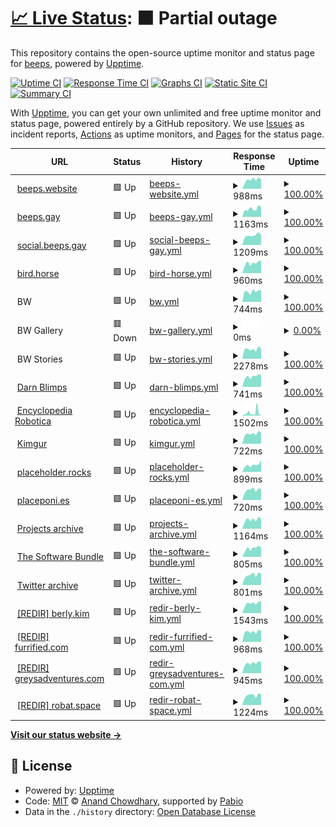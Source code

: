 # [📈 Live Status](https://querkmachine.github.io/status): <!--live status--> **🟧 Partial outage**

This repository contains the open-source uptime monitor and status page for [beeps](https://beeps.website/), powered by [Upptime](https://github.com/upptime/upptime).

[![Uptime CI](https://github.com/querkmachine/status/workflows/Uptime%20CI/badge.svg)](https://github.com/querkmachine/status/actions?query=workflow%3A%22Uptime+CI%22)
[![Response Time CI](https://github.com/querkmachine/status/workflows/Response%20Time%20CI/badge.svg)](https://github.com/querkmachine/status/actions?query=workflow%3A%22Response+Time+CI%22)
[![Graphs CI](https://github.com/querkmachine/status/workflows/Graphs%20CI/badge.svg)](https://github.com/querkmachine/status/actions?query=workflow%3A%22Graphs+CI%22)
[![Static Site CI](https://github.com/querkmachine/status/workflows/Static%20Site%20CI/badge.svg)](https://github.com/querkmachine/status/actions?query=workflow%3A%22Static+Site+CI%22)
[![Summary CI](https://github.com/querkmachine/status/workflows/Summary%20CI/badge.svg)](https://github.com/querkmachine/status/actions?query=workflow%3A%22Summary+CI%22)

With [Upptime](https://upptime.js.org), you can get your own unlimited and free uptime monitor and status page, powered entirely by a GitHub repository. We use [Issues](https://github.com/querkmachine/status/issues) as incident reports, [Actions](https://github.com/querkmachine/status/actions) as uptime monitors, and [Pages](https://querkmachine.github.io/status) for the status page.

<!--start: status pages-->
<!-- This summary is generated by Upptime (https://github.com/upptime/upptime) -->
<!-- Do not edit this manually, your changes will be overwritten -->
<!-- prettier-ignore -->
| URL | Status | History | Response Time | Uptime |
| --- | ------ | ------- | ------------- | ------ |
| <img alt="" src="https://icons.duckduckgo.com/ip3/beeps.website.ico" height="13"> [beeps.website](https://beeps.website) | 🟩 Up | [beeps-website.yml](https://github.com/querkmachine/status/commits/HEAD/history/beeps-website.yml) | <details><summary><img alt="Response time graph" src="./graphs/beeps-website/response-time-week.png" height="20"> 988ms</summary><br><a href="https://querkmachine.github.io/status/history/beeps-website"><img alt="Response time 1008" src="https://img.shields.io/endpoint?url=https%3A%2F%2Fraw.githubusercontent.com%2Fquerkmachine%2Fstatus%2FHEAD%2Fapi%2Fbeeps-website%2Fresponse-time.json"></a><br><a href="https://querkmachine.github.io/status/history/beeps-website"><img alt="24-hour response time 1056" src="https://img.shields.io/endpoint?url=https%3A%2F%2Fraw.githubusercontent.com%2Fquerkmachine%2Fstatus%2FHEAD%2Fapi%2Fbeeps-website%2Fresponse-time-day.json"></a><br><a href="https://querkmachine.github.io/status/history/beeps-website"><img alt="7-day response time 988" src="https://img.shields.io/endpoint?url=https%3A%2F%2Fraw.githubusercontent.com%2Fquerkmachine%2Fstatus%2FHEAD%2Fapi%2Fbeeps-website%2Fresponse-time-week.json"></a><br><a href="https://querkmachine.github.io/status/history/beeps-website"><img alt="30-day response time 1008" src="https://img.shields.io/endpoint?url=https%3A%2F%2Fraw.githubusercontent.com%2Fquerkmachine%2Fstatus%2FHEAD%2Fapi%2Fbeeps-website%2Fresponse-time-month.json"></a><br><a href="https://querkmachine.github.io/status/history/beeps-website"><img alt="1-year response time 1008" src="https://img.shields.io/endpoint?url=https%3A%2F%2Fraw.githubusercontent.com%2Fquerkmachine%2Fstatus%2FHEAD%2Fapi%2Fbeeps-website%2Fresponse-time-year.json"></a></details> | <details><summary><a href="https://querkmachine.github.io/status/history/beeps-website">100.00%</a></summary><a href="https://querkmachine.github.io/status/history/beeps-website"><img alt="All-time uptime 100.00%" src="https://img.shields.io/endpoint?url=https%3A%2F%2Fraw.githubusercontent.com%2Fquerkmachine%2Fstatus%2FHEAD%2Fapi%2Fbeeps-website%2Fuptime.json"></a><br><a href="https://querkmachine.github.io/status/history/beeps-website"><img alt="24-hour uptime 100.00%" src="https://img.shields.io/endpoint?url=https%3A%2F%2Fraw.githubusercontent.com%2Fquerkmachine%2Fstatus%2FHEAD%2Fapi%2Fbeeps-website%2Fuptime-day.json"></a><br><a href="https://querkmachine.github.io/status/history/beeps-website"><img alt="7-day uptime 100.00%" src="https://img.shields.io/endpoint?url=https%3A%2F%2Fraw.githubusercontent.com%2Fquerkmachine%2Fstatus%2FHEAD%2Fapi%2Fbeeps-website%2Fuptime-week.json"></a><br><a href="https://querkmachine.github.io/status/history/beeps-website"><img alt="30-day uptime 100.00%" src="https://img.shields.io/endpoint?url=https%3A%2F%2Fraw.githubusercontent.com%2Fquerkmachine%2Fstatus%2FHEAD%2Fapi%2Fbeeps-website%2Fuptime-month.json"></a><br><a href="https://querkmachine.github.io/status/history/beeps-website"><img alt="1-year uptime 100.00%" src="https://img.shields.io/endpoint?url=https%3A%2F%2Fraw.githubusercontent.com%2Fquerkmachine%2Fstatus%2FHEAD%2Fapi%2Fbeeps-website%2Fuptime-year.json"></a></details>
| <img alt="" src="https://icons.duckduckgo.com/ip3/beeps.gay.ico" height="13"> [beeps.gay](https://beeps.gay) | 🟩 Up | [beeps-gay.yml](https://github.com/querkmachine/status/commits/HEAD/history/beeps-gay.yml) | <details><summary><img alt="Response time graph" src="./graphs/beeps-gay/response-time-week.png" height="20"> 1163ms</summary><br><a href="https://querkmachine.github.io/status/history/beeps-gay"><img alt="Response time 1148" src="https://img.shields.io/endpoint?url=https%3A%2F%2Fraw.githubusercontent.com%2Fquerkmachine%2Fstatus%2FHEAD%2Fapi%2Fbeeps-gay%2Fresponse-time.json"></a><br><a href="https://querkmachine.github.io/status/history/beeps-gay"><img alt="24-hour response time 1373" src="https://img.shields.io/endpoint?url=https%3A%2F%2Fraw.githubusercontent.com%2Fquerkmachine%2Fstatus%2FHEAD%2Fapi%2Fbeeps-gay%2Fresponse-time-day.json"></a><br><a href="https://querkmachine.github.io/status/history/beeps-gay"><img alt="7-day response time 1163" src="https://img.shields.io/endpoint?url=https%3A%2F%2Fraw.githubusercontent.com%2Fquerkmachine%2Fstatus%2FHEAD%2Fapi%2Fbeeps-gay%2Fresponse-time-week.json"></a><br><a href="https://querkmachine.github.io/status/history/beeps-gay"><img alt="30-day response time 1148" src="https://img.shields.io/endpoint?url=https%3A%2F%2Fraw.githubusercontent.com%2Fquerkmachine%2Fstatus%2FHEAD%2Fapi%2Fbeeps-gay%2Fresponse-time-month.json"></a><br><a href="https://querkmachine.github.io/status/history/beeps-gay"><img alt="1-year response time 1148" src="https://img.shields.io/endpoint?url=https%3A%2F%2Fraw.githubusercontent.com%2Fquerkmachine%2Fstatus%2FHEAD%2Fapi%2Fbeeps-gay%2Fresponse-time-year.json"></a></details> | <details><summary><a href="https://querkmachine.github.io/status/history/beeps-gay">100.00%</a></summary><a href="https://querkmachine.github.io/status/history/beeps-gay"><img alt="All-time uptime 100.00%" src="https://img.shields.io/endpoint?url=https%3A%2F%2Fraw.githubusercontent.com%2Fquerkmachine%2Fstatus%2FHEAD%2Fapi%2Fbeeps-gay%2Fuptime.json"></a><br><a href="https://querkmachine.github.io/status/history/beeps-gay"><img alt="24-hour uptime 100.00%" src="https://img.shields.io/endpoint?url=https%3A%2F%2Fraw.githubusercontent.com%2Fquerkmachine%2Fstatus%2FHEAD%2Fapi%2Fbeeps-gay%2Fuptime-day.json"></a><br><a href="https://querkmachine.github.io/status/history/beeps-gay"><img alt="7-day uptime 100.00%" src="https://img.shields.io/endpoint?url=https%3A%2F%2Fraw.githubusercontent.com%2Fquerkmachine%2Fstatus%2FHEAD%2Fapi%2Fbeeps-gay%2Fuptime-week.json"></a><br><a href="https://querkmachine.github.io/status/history/beeps-gay"><img alt="30-day uptime 100.00%" src="https://img.shields.io/endpoint?url=https%3A%2F%2Fraw.githubusercontent.com%2Fquerkmachine%2Fstatus%2FHEAD%2Fapi%2Fbeeps-gay%2Fuptime-month.json"></a><br><a href="https://querkmachine.github.io/status/history/beeps-gay"><img alt="1-year uptime 100.00%" src="https://img.shields.io/endpoint?url=https%3A%2F%2Fraw.githubusercontent.com%2Fquerkmachine%2Fstatus%2FHEAD%2Fapi%2Fbeeps-gay%2Fuptime-year.json"></a></details>
| <img alt="" src="https://icons.duckduckgo.com/ip3/social.beeps.gay.ico" height="13"> [social.beeps.gay](https://social.beeps.gay) | 🟩 Up | [social-beeps-gay.yml](https://github.com/querkmachine/status/commits/HEAD/history/social-beeps-gay.yml) | <details><summary><img alt="Response time graph" src="./graphs/social-beeps-gay/response-time-week.png" height="20"> 1209ms</summary><br><a href="https://querkmachine.github.io/status/history/social-beeps-gay"><img alt="Response time 1225" src="https://img.shields.io/endpoint?url=https%3A%2F%2Fraw.githubusercontent.com%2Fquerkmachine%2Fstatus%2FHEAD%2Fapi%2Fsocial-beeps-gay%2Fresponse-time.json"></a><br><a href="https://querkmachine.github.io/status/history/social-beeps-gay"><img alt="24-hour response time 1217" src="https://img.shields.io/endpoint?url=https%3A%2F%2Fraw.githubusercontent.com%2Fquerkmachine%2Fstatus%2FHEAD%2Fapi%2Fsocial-beeps-gay%2Fresponse-time-day.json"></a><br><a href="https://querkmachine.github.io/status/history/social-beeps-gay"><img alt="7-day response time 1209" src="https://img.shields.io/endpoint?url=https%3A%2F%2Fraw.githubusercontent.com%2Fquerkmachine%2Fstatus%2FHEAD%2Fapi%2Fsocial-beeps-gay%2Fresponse-time-week.json"></a><br><a href="https://querkmachine.github.io/status/history/social-beeps-gay"><img alt="30-day response time 1225" src="https://img.shields.io/endpoint?url=https%3A%2F%2Fraw.githubusercontent.com%2Fquerkmachine%2Fstatus%2FHEAD%2Fapi%2Fsocial-beeps-gay%2Fresponse-time-month.json"></a><br><a href="https://querkmachine.github.io/status/history/social-beeps-gay"><img alt="1-year response time 1225" src="https://img.shields.io/endpoint?url=https%3A%2F%2Fraw.githubusercontent.com%2Fquerkmachine%2Fstatus%2FHEAD%2Fapi%2Fsocial-beeps-gay%2Fresponse-time-year.json"></a></details> | <details><summary><a href="https://querkmachine.github.io/status/history/social-beeps-gay">100.00%</a></summary><a href="https://querkmachine.github.io/status/history/social-beeps-gay"><img alt="All-time uptime 100.00%" src="https://img.shields.io/endpoint?url=https%3A%2F%2Fraw.githubusercontent.com%2Fquerkmachine%2Fstatus%2FHEAD%2Fapi%2Fsocial-beeps-gay%2Fuptime.json"></a><br><a href="https://querkmachine.github.io/status/history/social-beeps-gay"><img alt="24-hour uptime 100.00%" src="https://img.shields.io/endpoint?url=https%3A%2F%2Fraw.githubusercontent.com%2Fquerkmachine%2Fstatus%2FHEAD%2Fapi%2Fsocial-beeps-gay%2Fuptime-day.json"></a><br><a href="https://querkmachine.github.io/status/history/social-beeps-gay"><img alt="7-day uptime 100.00%" src="https://img.shields.io/endpoint?url=https%3A%2F%2Fraw.githubusercontent.com%2Fquerkmachine%2Fstatus%2FHEAD%2Fapi%2Fsocial-beeps-gay%2Fuptime-week.json"></a><br><a href="https://querkmachine.github.io/status/history/social-beeps-gay"><img alt="30-day uptime 100.00%" src="https://img.shields.io/endpoint?url=https%3A%2F%2Fraw.githubusercontent.com%2Fquerkmachine%2Fstatus%2FHEAD%2Fapi%2Fsocial-beeps-gay%2Fuptime-month.json"></a><br><a href="https://querkmachine.github.io/status/history/social-beeps-gay"><img alt="1-year uptime 100.00%" src="https://img.shields.io/endpoint?url=https%3A%2F%2Fraw.githubusercontent.com%2Fquerkmachine%2Fstatus%2FHEAD%2Fapi%2Fsocial-beeps-gay%2Fuptime-year.json"></a></details>
| <img alt="" src="https://icons.duckduckgo.com/ip3/bird.horse.ico" height="13"> [bird.horse](https://bird.horse) | 🟩 Up | [bird-horse.yml](https://github.com/querkmachine/status/commits/HEAD/history/bird-horse.yml) | <details><summary><img alt="Response time graph" src="./graphs/bird-horse/response-time-week.png" height="20"> 960ms</summary><br><a href="https://querkmachine.github.io/status/history/bird-horse"><img alt="Response time 949" src="https://img.shields.io/endpoint?url=https%3A%2F%2Fraw.githubusercontent.com%2Fquerkmachine%2Fstatus%2FHEAD%2Fapi%2Fbird-horse%2Fresponse-time.json"></a><br><a href="https://querkmachine.github.io/status/history/bird-horse"><img alt="24-hour response time 1183" src="https://img.shields.io/endpoint?url=https%3A%2F%2Fraw.githubusercontent.com%2Fquerkmachine%2Fstatus%2FHEAD%2Fapi%2Fbird-horse%2Fresponse-time-day.json"></a><br><a href="https://querkmachine.github.io/status/history/bird-horse"><img alt="7-day response time 960" src="https://img.shields.io/endpoint?url=https%3A%2F%2Fraw.githubusercontent.com%2Fquerkmachine%2Fstatus%2FHEAD%2Fapi%2Fbird-horse%2Fresponse-time-week.json"></a><br><a href="https://querkmachine.github.io/status/history/bird-horse"><img alt="30-day response time 949" src="https://img.shields.io/endpoint?url=https%3A%2F%2Fraw.githubusercontent.com%2Fquerkmachine%2Fstatus%2FHEAD%2Fapi%2Fbird-horse%2Fresponse-time-month.json"></a><br><a href="https://querkmachine.github.io/status/history/bird-horse"><img alt="1-year response time 949" src="https://img.shields.io/endpoint?url=https%3A%2F%2Fraw.githubusercontent.com%2Fquerkmachine%2Fstatus%2FHEAD%2Fapi%2Fbird-horse%2Fresponse-time-year.json"></a></details> | <details><summary><a href="https://querkmachine.github.io/status/history/bird-horse">100.00%</a></summary><a href="https://querkmachine.github.io/status/history/bird-horse"><img alt="All-time uptime 100.00%" src="https://img.shields.io/endpoint?url=https%3A%2F%2Fraw.githubusercontent.com%2Fquerkmachine%2Fstatus%2FHEAD%2Fapi%2Fbird-horse%2Fuptime.json"></a><br><a href="https://querkmachine.github.io/status/history/bird-horse"><img alt="24-hour uptime 100.00%" src="https://img.shields.io/endpoint?url=https%3A%2F%2Fraw.githubusercontent.com%2Fquerkmachine%2Fstatus%2FHEAD%2Fapi%2Fbird-horse%2Fuptime-day.json"></a><br><a href="https://querkmachine.github.io/status/history/bird-horse"><img alt="7-day uptime 100.00%" src="https://img.shields.io/endpoint?url=https%3A%2F%2Fraw.githubusercontent.com%2Fquerkmachine%2Fstatus%2FHEAD%2Fapi%2Fbird-horse%2Fuptime-week.json"></a><br><a href="https://querkmachine.github.io/status/history/bird-horse"><img alt="30-day uptime 100.00%" src="https://img.shields.io/endpoint?url=https%3A%2F%2Fraw.githubusercontent.com%2Fquerkmachine%2Fstatus%2FHEAD%2Fapi%2Fbird-horse%2Fuptime-month.json"></a><br><a href="https://querkmachine.github.io/status/history/bird-horse"><img alt="1-year uptime 100.00%" src="https://img.shields.io/endpoint?url=https%3A%2F%2Fraw.githubusercontent.com%2Fquerkmachine%2Fstatus%2FHEAD%2Fapi%2Fbird-horse%2Fuptime-year.json"></a></details>
| <img alt="" src="https://icons.duckduckgo.com/ip3/null.ico" height="13"> BW | 🟩 Up | [bw.yml](https://github.com/querkmachine/status/commits/HEAD/history/bw.yml) | <details><summary><img alt="Response time graph" src="./graphs/bw/response-time-week.png" height="20"> 744ms</summary><br><a href="https://querkmachine.github.io/status/history/bw"><img alt="Response time 729" src="https://img.shields.io/endpoint?url=https%3A%2F%2Fraw.githubusercontent.com%2Fquerkmachine%2Fstatus%2FHEAD%2Fapi%2Fbw%2Fresponse-time.json"></a><br><a href="https://querkmachine.github.io/status/history/bw"><img alt="24-hour response time 820" src="https://img.shields.io/endpoint?url=https%3A%2F%2Fraw.githubusercontent.com%2Fquerkmachine%2Fstatus%2FHEAD%2Fapi%2Fbw%2Fresponse-time-day.json"></a><br><a href="https://querkmachine.github.io/status/history/bw"><img alt="7-day response time 744" src="https://img.shields.io/endpoint?url=https%3A%2F%2Fraw.githubusercontent.com%2Fquerkmachine%2Fstatus%2FHEAD%2Fapi%2Fbw%2Fresponse-time-week.json"></a><br><a href="https://querkmachine.github.io/status/history/bw"><img alt="30-day response time 729" src="https://img.shields.io/endpoint?url=https%3A%2F%2Fraw.githubusercontent.com%2Fquerkmachine%2Fstatus%2FHEAD%2Fapi%2Fbw%2Fresponse-time-month.json"></a><br><a href="https://querkmachine.github.io/status/history/bw"><img alt="1-year response time 729" src="https://img.shields.io/endpoint?url=https%3A%2F%2Fraw.githubusercontent.com%2Fquerkmachine%2Fstatus%2FHEAD%2Fapi%2Fbw%2Fresponse-time-year.json"></a></details> | <details><summary><a href="https://querkmachine.github.io/status/history/bw">100.00%</a></summary><a href="https://querkmachine.github.io/status/history/bw"><img alt="All-time uptime 100.00%" src="https://img.shields.io/endpoint?url=https%3A%2F%2Fraw.githubusercontent.com%2Fquerkmachine%2Fstatus%2FHEAD%2Fapi%2Fbw%2Fuptime.json"></a><br><a href="https://querkmachine.github.io/status/history/bw"><img alt="24-hour uptime 100.00%" src="https://img.shields.io/endpoint?url=https%3A%2F%2Fraw.githubusercontent.com%2Fquerkmachine%2Fstatus%2FHEAD%2Fapi%2Fbw%2Fuptime-day.json"></a><br><a href="https://querkmachine.github.io/status/history/bw"><img alt="7-day uptime 100.00%" src="https://img.shields.io/endpoint?url=https%3A%2F%2Fraw.githubusercontent.com%2Fquerkmachine%2Fstatus%2FHEAD%2Fapi%2Fbw%2Fuptime-week.json"></a><br><a href="https://querkmachine.github.io/status/history/bw"><img alt="30-day uptime 100.00%" src="https://img.shields.io/endpoint?url=https%3A%2F%2Fraw.githubusercontent.com%2Fquerkmachine%2Fstatus%2FHEAD%2Fapi%2Fbw%2Fuptime-month.json"></a><br><a href="https://querkmachine.github.io/status/history/bw"><img alt="1-year uptime 100.00%" src="https://img.shields.io/endpoint?url=https%3A%2F%2Fraw.githubusercontent.com%2Fquerkmachine%2Fstatus%2FHEAD%2Fapi%2Fbw%2Fuptime-year.json"></a></details>
| <img alt="" src="https://icons.duckduckgo.com/ip3/null.ico" height="13"> BW Gallery | 🟥 Down | [bw-gallery.yml](https://github.com/querkmachine/status/commits/HEAD/history/bw-gallery.yml) | <details><summary><img alt="Response time graph" src="./graphs/bw-gallery/response-time-week.png" height="20"> 0ms</summary><br><a href="https://querkmachine.github.io/status/history/bw-gallery"><img alt="Response time 0" src="https://img.shields.io/endpoint?url=https%3A%2F%2Fraw.githubusercontent.com%2Fquerkmachine%2Fstatus%2FHEAD%2Fapi%2Fbw-gallery%2Fresponse-time.json"></a><br><a href="https://querkmachine.github.io/status/history/bw-gallery"><img alt="24-hour response time 0" src="https://img.shields.io/endpoint?url=https%3A%2F%2Fraw.githubusercontent.com%2Fquerkmachine%2Fstatus%2FHEAD%2Fapi%2Fbw-gallery%2Fresponse-time-day.json"></a><br><a href="https://querkmachine.github.io/status/history/bw-gallery"><img alt="7-day response time 0" src="https://img.shields.io/endpoint?url=https%3A%2F%2Fraw.githubusercontent.com%2Fquerkmachine%2Fstatus%2FHEAD%2Fapi%2Fbw-gallery%2Fresponse-time-week.json"></a><br><a href="https://querkmachine.github.io/status/history/bw-gallery"><img alt="30-day response time 0" src="https://img.shields.io/endpoint?url=https%3A%2F%2Fraw.githubusercontent.com%2Fquerkmachine%2Fstatus%2FHEAD%2Fapi%2Fbw-gallery%2Fresponse-time-month.json"></a><br><a href="https://querkmachine.github.io/status/history/bw-gallery"><img alt="1-year response time 0" src="https://img.shields.io/endpoint?url=https%3A%2F%2Fraw.githubusercontent.com%2Fquerkmachine%2Fstatus%2FHEAD%2Fapi%2Fbw-gallery%2Fresponse-time-year.json"></a></details> | <details><summary><a href="https://querkmachine.github.io/status/history/bw-gallery">0.00%</a></summary><a href="https://querkmachine.github.io/status/history/bw-gallery"><img alt="All-time uptime 0.00%" src="https://img.shields.io/endpoint?url=https%3A%2F%2Fraw.githubusercontent.com%2Fquerkmachine%2Fstatus%2FHEAD%2Fapi%2Fbw-gallery%2Fuptime.json"></a><br><a href="https://querkmachine.github.io/status/history/bw-gallery"><img alt="24-hour uptime 0.00%" src="https://img.shields.io/endpoint?url=https%3A%2F%2Fraw.githubusercontent.com%2Fquerkmachine%2Fstatus%2FHEAD%2Fapi%2Fbw-gallery%2Fuptime-day.json"></a><br><a href="https://querkmachine.github.io/status/history/bw-gallery"><img alt="7-day uptime 0.00%" src="https://img.shields.io/endpoint?url=https%3A%2F%2Fraw.githubusercontent.com%2Fquerkmachine%2Fstatus%2FHEAD%2Fapi%2Fbw-gallery%2Fuptime-week.json"></a><br><a href="https://querkmachine.github.io/status/history/bw-gallery"><img alt="30-day uptime 0.00%" src="https://img.shields.io/endpoint?url=https%3A%2F%2Fraw.githubusercontent.com%2Fquerkmachine%2Fstatus%2FHEAD%2Fapi%2Fbw-gallery%2Fuptime-month.json"></a><br><a href="https://querkmachine.github.io/status/history/bw-gallery"><img alt="1-year uptime 0.00%" src="https://img.shields.io/endpoint?url=https%3A%2F%2Fraw.githubusercontent.com%2Fquerkmachine%2Fstatus%2FHEAD%2Fapi%2Fbw-gallery%2Fuptime-year.json"></a></details>
| <img alt="" src="https://icons.duckduckgo.com/ip3/null.ico" height="13"> BW Stories | 🟩 Up | [bw-stories.yml](https://github.com/querkmachine/status/commits/HEAD/history/bw-stories.yml) | <details><summary><img alt="Response time graph" src="./graphs/bw-stories/response-time-week.png" height="20"> 2278ms</summary><br><a href="https://querkmachine.github.io/status/history/bw-stories"><img alt="Response time 2253" src="https://img.shields.io/endpoint?url=https%3A%2F%2Fraw.githubusercontent.com%2Fquerkmachine%2Fstatus%2FHEAD%2Fapi%2Fbw-stories%2Fresponse-time.json"></a><br><a href="https://querkmachine.github.io/status/history/bw-stories"><img alt="24-hour response time 2431" src="https://img.shields.io/endpoint?url=https%3A%2F%2Fraw.githubusercontent.com%2Fquerkmachine%2Fstatus%2FHEAD%2Fapi%2Fbw-stories%2Fresponse-time-day.json"></a><br><a href="https://querkmachine.github.io/status/history/bw-stories"><img alt="7-day response time 2278" src="https://img.shields.io/endpoint?url=https%3A%2F%2Fraw.githubusercontent.com%2Fquerkmachine%2Fstatus%2FHEAD%2Fapi%2Fbw-stories%2Fresponse-time-week.json"></a><br><a href="https://querkmachine.github.io/status/history/bw-stories"><img alt="30-day response time 2253" src="https://img.shields.io/endpoint?url=https%3A%2F%2Fraw.githubusercontent.com%2Fquerkmachine%2Fstatus%2FHEAD%2Fapi%2Fbw-stories%2Fresponse-time-month.json"></a><br><a href="https://querkmachine.github.io/status/history/bw-stories"><img alt="1-year response time 2253" src="https://img.shields.io/endpoint?url=https%3A%2F%2Fraw.githubusercontent.com%2Fquerkmachine%2Fstatus%2FHEAD%2Fapi%2Fbw-stories%2Fresponse-time-year.json"></a></details> | <details><summary><a href="https://querkmachine.github.io/status/history/bw-stories">100.00%</a></summary><a href="https://querkmachine.github.io/status/history/bw-stories"><img alt="All-time uptime 100.00%" src="https://img.shields.io/endpoint?url=https%3A%2F%2Fraw.githubusercontent.com%2Fquerkmachine%2Fstatus%2FHEAD%2Fapi%2Fbw-stories%2Fuptime.json"></a><br><a href="https://querkmachine.github.io/status/history/bw-stories"><img alt="24-hour uptime 100.00%" src="https://img.shields.io/endpoint?url=https%3A%2F%2Fraw.githubusercontent.com%2Fquerkmachine%2Fstatus%2FHEAD%2Fapi%2Fbw-stories%2Fuptime-day.json"></a><br><a href="https://querkmachine.github.io/status/history/bw-stories"><img alt="7-day uptime 100.00%" src="https://img.shields.io/endpoint?url=https%3A%2F%2Fraw.githubusercontent.com%2Fquerkmachine%2Fstatus%2FHEAD%2Fapi%2Fbw-stories%2Fuptime-week.json"></a><br><a href="https://querkmachine.github.io/status/history/bw-stories"><img alt="30-day uptime 100.00%" src="https://img.shields.io/endpoint?url=https%3A%2F%2Fraw.githubusercontent.com%2Fquerkmachine%2Fstatus%2FHEAD%2Fapi%2Fbw-stories%2Fuptime-month.json"></a><br><a href="https://querkmachine.github.io/status/history/bw-stories"><img alt="1-year uptime 100.00%" src="https://img.shields.io/endpoint?url=https%3A%2F%2Fraw.githubusercontent.com%2Fquerkmachine%2Fstatus%2FHEAD%2Fapi%2Fbw-stories%2Fuptime-year.json"></a></details>
| <img alt="" src="https://icons.duckduckgo.com/ip3/darnblimps.com.ico" height="13"> [Darn Blimps](https://darnblimps.com) | 🟩 Up | [darn-blimps.yml](https://github.com/querkmachine/status/commits/HEAD/history/darn-blimps.yml) | <details><summary><img alt="Response time graph" src="./graphs/darn-blimps/response-time-week.png" height="20"> 741ms</summary><br><a href="https://querkmachine.github.io/status/history/darn-blimps"><img alt="Response time 746" src="https://img.shields.io/endpoint?url=https%3A%2F%2Fraw.githubusercontent.com%2Fquerkmachine%2Fstatus%2FHEAD%2Fapi%2Fdarn-blimps%2Fresponse-time.json"></a><br><a href="https://querkmachine.github.io/status/history/darn-blimps"><img alt="24-hour response time 836" src="https://img.shields.io/endpoint?url=https%3A%2F%2Fraw.githubusercontent.com%2Fquerkmachine%2Fstatus%2FHEAD%2Fapi%2Fdarn-blimps%2Fresponse-time-day.json"></a><br><a href="https://querkmachine.github.io/status/history/darn-blimps"><img alt="7-day response time 741" src="https://img.shields.io/endpoint?url=https%3A%2F%2Fraw.githubusercontent.com%2Fquerkmachine%2Fstatus%2FHEAD%2Fapi%2Fdarn-blimps%2Fresponse-time-week.json"></a><br><a href="https://querkmachine.github.io/status/history/darn-blimps"><img alt="30-day response time 746" src="https://img.shields.io/endpoint?url=https%3A%2F%2Fraw.githubusercontent.com%2Fquerkmachine%2Fstatus%2FHEAD%2Fapi%2Fdarn-blimps%2Fresponse-time-month.json"></a><br><a href="https://querkmachine.github.io/status/history/darn-blimps"><img alt="1-year response time 746" src="https://img.shields.io/endpoint?url=https%3A%2F%2Fraw.githubusercontent.com%2Fquerkmachine%2Fstatus%2FHEAD%2Fapi%2Fdarn-blimps%2Fresponse-time-year.json"></a></details> | <details><summary><a href="https://querkmachine.github.io/status/history/darn-blimps">100.00%</a></summary><a href="https://querkmachine.github.io/status/history/darn-blimps"><img alt="All-time uptime 100.00%" src="https://img.shields.io/endpoint?url=https%3A%2F%2Fraw.githubusercontent.com%2Fquerkmachine%2Fstatus%2FHEAD%2Fapi%2Fdarn-blimps%2Fuptime.json"></a><br><a href="https://querkmachine.github.io/status/history/darn-blimps"><img alt="24-hour uptime 100.00%" src="https://img.shields.io/endpoint?url=https%3A%2F%2Fraw.githubusercontent.com%2Fquerkmachine%2Fstatus%2FHEAD%2Fapi%2Fdarn-blimps%2Fuptime-day.json"></a><br><a href="https://querkmachine.github.io/status/history/darn-blimps"><img alt="7-day uptime 100.00%" src="https://img.shields.io/endpoint?url=https%3A%2F%2Fraw.githubusercontent.com%2Fquerkmachine%2Fstatus%2FHEAD%2Fapi%2Fdarn-blimps%2Fuptime-week.json"></a><br><a href="https://querkmachine.github.io/status/history/darn-blimps"><img alt="30-day uptime 100.00%" src="https://img.shields.io/endpoint?url=https%3A%2F%2Fraw.githubusercontent.com%2Fquerkmachine%2Fstatus%2FHEAD%2Fapi%2Fdarn-blimps%2Fuptime-month.json"></a><br><a href="https://querkmachine.github.io/status/history/darn-blimps"><img alt="1-year uptime 100.00%" src="https://img.shields.io/endpoint?url=https%3A%2F%2Fraw.githubusercontent.com%2Fquerkmachine%2Fstatus%2FHEAD%2Fapi%2Fdarn-blimps%2Fuptime-year.json"></a></details>
| <img alt="" src="https://icons.duckduckgo.com/ip3/encyclopediarobotica.org.ico" height="13"> [Encyclopedia Robotica](https://encyclopediarobotica.org) | 🟩 Up | [encyclopedia-robotica.yml](https://github.com/querkmachine/status/commits/HEAD/history/encyclopedia-robotica.yml) | <details><summary><img alt="Response time graph" src="./graphs/encyclopedia-robotica/response-time-week.png" height="20"> 1502ms</summary><br><a href="https://querkmachine.github.io/status/history/encyclopedia-robotica"><img alt="Response time 851" src="https://img.shields.io/endpoint?url=https%3A%2F%2Fraw.githubusercontent.com%2Fquerkmachine%2Fstatus%2FHEAD%2Fapi%2Fencyclopedia-robotica%2Fresponse-time.json"></a><br><a href="https://querkmachine.github.io/status/history/encyclopedia-robotica"><img alt="24-hour response time 367" src="https://img.shields.io/endpoint?url=https%3A%2F%2Fraw.githubusercontent.com%2Fquerkmachine%2Fstatus%2FHEAD%2Fapi%2Fencyclopedia-robotica%2Fresponse-time-day.json"></a><br><a href="https://querkmachine.github.io/status/history/encyclopedia-robotica"><img alt="7-day response time 1502" src="https://img.shields.io/endpoint?url=https%3A%2F%2Fraw.githubusercontent.com%2Fquerkmachine%2Fstatus%2FHEAD%2Fapi%2Fencyclopedia-robotica%2Fresponse-time-week.json"></a><br><a href="https://querkmachine.github.io/status/history/encyclopedia-robotica"><img alt="30-day response time 851" src="https://img.shields.io/endpoint?url=https%3A%2F%2Fraw.githubusercontent.com%2Fquerkmachine%2Fstatus%2FHEAD%2Fapi%2Fencyclopedia-robotica%2Fresponse-time-month.json"></a><br><a href="https://querkmachine.github.io/status/history/encyclopedia-robotica"><img alt="1-year response time 851" src="https://img.shields.io/endpoint?url=https%3A%2F%2Fraw.githubusercontent.com%2Fquerkmachine%2Fstatus%2FHEAD%2Fapi%2Fencyclopedia-robotica%2Fresponse-time-year.json"></a></details> | <details><summary><a href="https://querkmachine.github.io/status/history/encyclopedia-robotica">100.00%</a></summary><a href="https://querkmachine.github.io/status/history/encyclopedia-robotica"><img alt="All-time uptime 99.88%" src="https://img.shields.io/endpoint?url=https%3A%2F%2Fraw.githubusercontent.com%2Fquerkmachine%2Fstatus%2FHEAD%2Fapi%2Fencyclopedia-robotica%2Fuptime.json"></a><br><a href="https://querkmachine.github.io/status/history/encyclopedia-robotica"><img alt="24-hour uptime 100.00%" src="https://img.shields.io/endpoint?url=https%3A%2F%2Fraw.githubusercontent.com%2Fquerkmachine%2Fstatus%2FHEAD%2Fapi%2Fencyclopedia-robotica%2Fuptime-day.json"></a><br><a href="https://querkmachine.github.io/status/history/encyclopedia-robotica"><img alt="7-day uptime 100.00%" src="https://img.shields.io/endpoint?url=https%3A%2F%2Fraw.githubusercontent.com%2Fquerkmachine%2Fstatus%2FHEAD%2Fapi%2Fencyclopedia-robotica%2Fuptime-week.json"></a><br><a href="https://querkmachine.github.io/status/history/encyclopedia-robotica"><img alt="30-day uptime 99.88%" src="https://img.shields.io/endpoint?url=https%3A%2F%2Fraw.githubusercontent.com%2Fquerkmachine%2Fstatus%2FHEAD%2Fapi%2Fencyclopedia-robotica%2Fuptime-month.json"></a><br><a href="https://querkmachine.github.io/status/history/encyclopedia-robotica"><img alt="1-year uptime 99.88%" src="https://img.shields.io/endpoint?url=https%3A%2F%2Fraw.githubusercontent.com%2Fquerkmachine%2Fstatus%2FHEAD%2Fapi%2Fencyclopedia-robotica%2Fuptime-year.json"></a></details>
| <img alt="" src="https://icons.duckduckgo.com/ip3/kimgur.com.ico" height="13"> [Kimgur](https://kimgur.com) | 🟩 Up | [kimgur.yml](https://github.com/querkmachine/status/commits/HEAD/history/kimgur.yml) | <details><summary><img alt="Response time graph" src="./graphs/kimgur/response-time-week.png" height="20"> 722ms</summary><br><a href="https://querkmachine.github.io/status/history/kimgur"><img alt="Response time 757" src="https://img.shields.io/endpoint?url=https%3A%2F%2Fraw.githubusercontent.com%2Fquerkmachine%2Fstatus%2FHEAD%2Fapi%2Fkimgur%2Fresponse-time.json"></a><br><a href="https://querkmachine.github.io/status/history/kimgur"><img alt="24-hour response time 824" src="https://img.shields.io/endpoint?url=https%3A%2F%2Fraw.githubusercontent.com%2Fquerkmachine%2Fstatus%2FHEAD%2Fapi%2Fkimgur%2Fresponse-time-day.json"></a><br><a href="https://querkmachine.github.io/status/history/kimgur"><img alt="7-day response time 722" src="https://img.shields.io/endpoint?url=https%3A%2F%2Fraw.githubusercontent.com%2Fquerkmachine%2Fstatus%2FHEAD%2Fapi%2Fkimgur%2Fresponse-time-week.json"></a><br><a href="https://querkmachine.github.io/status/history/kimgur"><img alt="30-day response time 757" src="https://img.shields.io/endpoint?url=https%3A%2F%2Fraw.githubusercontent.com%2Fquerkmachine%2Fstatus%2FHEAD%2Fapi%2Fkimgur%2Fresponse-time-month.json"></a><br><a href="https://querkmachine.github.io/status/history/kimgur"><img alt="1-year response time 757" src="https://img.shields.io/endpoint?url=https%3A%2F%2Fraw.githubusercontent.com%2Fquerkmachine%2Fstatus%2FHEAD%2Fapi%2Fkimgur%2Fresponse-time-year.json"></a></details> | <details><summary><a href="https://querkmachine.github.io/status/history/kimgur">100.00%</a></summary><a href="https://querkmachine.github.io/status/history/kimgur"><img alt="All-time uptime 100.00%" src="https://img.shields.io/endpoint?url=https%3A%2F%2Fraw.githubusercontent.com%2Fquerkmachine%2Fstatus%2FHEAD%2Fapi%2Fkimgur%2Fuptime.json"></a><br><a href="https://querkmachine.github.io/status/history/kimgur"><img alt="24-hour uptime 100.00%" src="https://img.shields.io/endpoint?url=https%3A%2F%2Fraw.githubusercontent.com%2Fquerkmachine%2Fstatus%2FHEAD%2Fapi%2Fkimgur%2Fuptime-day.json"></a><br><a href="https://querkmachine.github.io/status/history/kimgur"><img alt="7-day uptime 100.00%" src="https://img.shields.io/endpoint?url=https%3A%2F%2Fraw.githubusercontent.com%2Fquerkmachine%2Fstatus%2FHEAD%2Fapi%2Fkimgur%2Fuptime-week.json"></a><br><a href="https://querkmachine.github.io/status/history/kimgur"><img alt="30-day uptime 100.00%" src="https://img.shields.io/endpoint?url=https%3A%2F%2Fraw.githubusercontent.com%2Fquerkmachine%2Fstatus%2FHEAD%2Fapi%2Fkimgur%2Fuptime-month.json"></a><br><a href="https://querkmachine.github.io/status/history/kimgur"><img alt="1-year uptime 100.00%" src="https://img.shields.io/endpoint?url=https%3A%2F%2Fraw.githubusercontent.com%2Fquerkmachine%2Fstatus%2FHEAD%2Fapi%2Fkimgur%2Fuptime-year.json"></a></details>
| <img alt="" src="https://icons.duckduckgo.com/ip3/placeholder.rocks.ico" height="13"> [placeholder.rocks](https://placeholder.rocks) | 🟩 Up | [placeholder-rocks.yml](https://github.com/querkmachine/status/commits/HEAD/history/placeholder-rocks.yml) | <details><summary><img alt="Response time graph" src="./graphs/placeholder-rocks/response-time-week.png" height="20"> 899ms</summary><br><a href="https://querkmachine.github.io/status/history/placeholder-rocks"><img alt="Response time 955" src="https://img.shields.io/endpoint?url=https%3A%2F%2Fraw.githubusercontent.com%2Fquerkmachine%2Fstatus%2FHEAD%2Fapi%2Fplaceholder-rocks%2Fresponse-time.json"></a><br><a href="https://querkmachine.github.io/status/history/placeholder-rocks"><img alt="24-hour response time 1473" src="https://img.shields.io/endpoint?url=https%3A%2F%2Fraw.githubusercontent.com%2Fquerkmachine%2Fstatus%2FHEAD%2Fapi%2Fplaceholder-rocks%2Fresponse-time-day.json"></a><br><a href="https://querkmachine.github.io/status/history/placeholder-rocks"><img alt="7-day response time 899" src="https://img.shields.io/endpoint?url=https%3A%2F%2Fraw.githubusercontent.com%2Fquerkmachine%2Fstatus%2FHEAD%2Fapi%2Fplaceholder-rocks%2Fresponse-time-week.json"></a><br><a href="https://querkmachine.github.io/status/history/placeholder-rocks"><img alt="30-day response time 955" src="https://img.shields.io/endpoint?url=https%3A%2F%2Fraw.githubusercontent.com%2Fquerkmachine%2Fstatus%2FHEAD%2Fapi%2Fplaceholder-rocks%2Fresponse-time-month.json"></a><br><a href="https://querkmachine.github.io/status/history/placeholder-rocks"><img alt="1-year response time 955" src="https://img.shields.io/endpoint?url=https%3A%2F%2Fraw.githubusercontent.com%2Fquerkmachine%2Fstatus%2FHEAD%2Fapi%2Fplaceholder-rocks%2Fresponse-time-year.json"></a></details> | <details><summary><a href="https://querkmachine.github.io/status/history/placeholder-rocks">100.00%</a></summary><a href="https://querkmachine.github.io/status/history/placeholder-rocks"><img alt="All-time uptime 100.00%" src="https://img.shields.io/endpoint?url=https%3A%2F%2Fraw.githubusercontent.com%2Fquerkmachine%2Fstatus%2FHEAD%2Fapi%2Fplaceholder-rocks%2Fuptime.json"></a><br><a href="https://querkmachine.github.io/status/history/placeholder-rocks"><img alt="24-hour uptime 100.00%" src="https://img.shields.io/endpoint?url=https%3A%2F%2Fraw.githubusercontent.com%2Fquerkmachine%2Fstatus%2FHEAD%2Fapi%2Fplaceholder-rocks%2Fuptime-day.json"></a><br><a href="https://querkmachine.github.io/status/history/placeholder-rocks"><img alt="7-day uptime 100.00%" src="https://img.shields.io/endpoint?url=https%3A%2F%2Fraw.githubusercontent.com%2Fquerkmachine%2Fstatus%2FHEAD%2Fapi%2Fplaceholder-rocks%2Fuptime-week.json"></a><br><a href="https://querkmachine.github.io/status/history/placeholder-rocks"><img alt="30-day uptime 100.00%" src="https://img.shields.io/endpoint?url=https%3A%2F%2Fraw.githubusercontent.com%2Fquerkmachine%2Fstatus%2FHEAD%2Fapi%2Fplaceholder-rocks%2Fuptime-month.json"></a><br><a href="https://querkmachine.github.io/status/history/placeholder-rocks"><img alt="1-year uptime 100.00%" src="https://img.shields.io/endpoint?url=https%3A%2F%2Fraw.githubusercontent.com%2Fquerkmachine%2Fstatus%2FHEAD%2Fapi%2Fplaceholder-rocks%2Fuptime-year.json"></a></details>
| <img alt="" src="https://icons.duckduckgo.com/ip3/placeponi.es.ico" height="13"> [placeponi.es](https://placeponi.es) | 🟩 Up | [placeponi-es.yml](https://github.com/querkmachine/status/commits/HEAD/history/placeponi-es.yml) | <details><summary><img alt="Response time graph" src="./graphs/placeponi-es/response-time-week.png" height="20"> 720ms</summary><br><a href="https://querkmachine.github.io/status/history/placeponi-es"><img alt="Response time 821" src="https://img.shields.io/endpoint?url=https%3A%2F%2Fraw.githubusercontent.com%2Fquerkmachine%2Fstatus%2FHEAD%2Fapi%2Fplaceponi-es%2Fresponse-time.json"></a><br><a href="https://querkmachine.github.io/status/history/placeponi-es"><img alt="24-hour response time 792" src="https://img.shields.io/endpoint?url=https%3A%2F%2Fraw.githubusercontent.com%2Fquerkmachine%2Fstatus%2FHEAD%2Fapi%2Fplaceponi-es%2Fresponse-time-day.json"></a><br><a href="https://querkmachine.github.io/status/history/placeponi-es"><img alt="7-day response time 720" src="https://img.shields.io/endpoint?url=https%3A%2F%2Fraw.githubusercontent.com%2Fquerkmachine%2Fstatus%2FHEAD%2Fapi%2Fplaceponi-es%2Fresponse-time-week.json"></a><br><a href="https://querkmachine.github.io/status/history/placeponi-es"><img alt="30-day response time 821" src="https://img.shields.io/endpoint?url=https%3A%2F%2Fraw.githubusercontent.com%2Fquerkmachine%2Fstatus%2FHEAD%2Fapi%2Fplaceponi-es%2Fresponse-time-month.json"></a><br><a href="https://querkmachine.github.io/status/history/placeponi-es"><img alt="1-year response time 821" src="https://img.shields.io/endpoint?url=https%3A%2F%2Fraw.githubusercontent.com%2Fquerkmachine%2Fstatus%2FHEAD%2Fapi%2Fplaceponi-es%2Fresponse-time-year.json"></a></details> | <details><summary><a href="https://querkmachine.github.io/status/history/placeponi-es">100.00%</a></summary><a href="https://querkmachine.github.io/status/history/placeponi-es"><img alt="All-time uptime 100.00%" src="https://img.shields.io/endpoint?url=https%3A%2F%2Fraw.githubusercontent.com%2Fquerkmachine%2Fstatus%2FHEAD%2Fapi%2Fplaceponi-es%2Fuptime.json"></a><br><a href="https://querkmachine.github.io/status/history/placeponi-es"><img alt="24-hour uptime 100.00%" src="https://img.shields.io/endpoint?url=https%3A%2F%2Fraw.githubusercontent.com%2Fquerkmachine%2Fstatus%2FHEAD%2Fapi%2Fplaceponi-es%2Fuptime-day.json"></a><br><a href="https://querkmachine.github.io/status/history/placeponi-es"><img alt="7-day uptime 100.00%" src="https://img.shields.io/endpoint?url=https%3A%2F%2Fraw.githubusercontent.com%2Fquerkmachine%2Fstatus%2FHEAD%2Fapi%2Fplaceponi-es%2Fuptime-week.json"></a><br><a href="https://querkmachine.github.io/status/history/placeponi-es"><img alt="30-day uptime 100.00%" src="https://img.shields.io/endpoint?url=https%3A%2F%2Fraw.githubusercontent.com%2Fquerkmachine%2Fstatus%2FHEAD%2Fapi%2Fplaceponi-es%2Fuptime-month.json"></a><br><a href="https://querkmachine.github.io/status/history/placeponi-es"><img alt="1-year uptime 100.00%" src="https://img.shields.io/endpoint?url=https%3A%2F%2Fraw.githubusercontent.com%2Fquerkmachine%2Fstatus%2FHEAD%2Fapi%2Fplaceponi-es%2Fuptime-year.json"></a></details>
| <img alt="" src="https://icons.duckduckgo.com/ip3/projects.berly.kim.ico" height="13"> [Projects archive](https://projects.berly.kim) | 🟩 Up | [projects-archive.yml](https://github.com/querkmachine/status/commits/HEAD/history/projects-archive.yml) | <details><summary><img alt="Response time graph" src="./graphs/projects-archive/response-time-week.png" height="20"> 1164ms</summary><br><a href="https://querkmachine.github.io/status/history/projects-archive"><img alt="Response time 1245" src="https://img.shields.io/endpoint?url=https%3A%2F%2Fraw.githubusercontent.com%2Fquerkmachine%2Fstatus%2FHEAD%2Fapi%2Fprojects-archive%2Fresponse-time.json"></a><br><a href="https://querkmachine.github.io/status/history/projects-archive"><img alt="24-hour response time 1260" src="https://img.shields.io/endpoint?url=https%3A%2F%2Fraw.githubusercontent.com%2Fquerkmachine%2Fstatus%2FHEAD%2Fapi%2Fprojects-archive%2Fresponse-time-day.json"></a><br><a href="https://querkmachine.github.io/status/history/projects-archive"><img alt="7-day response time 1164" src="https://img.shields.io/endpoint?url=https%3A%2F%2Fraw.githubusercontent.com%2Fquerkmachine%2Fstatus%2FHEAD%2Fapi%2Fprojects-archive%2Fresponse-time-week.json"></a><br><a href="https://querkmachine.github.io/status/history/projects-archive"><img alt="30-day response time 1245" src="https://img.shields.io/endpoint?url=https%3A%2F%2Fraw.githubusercontent.com%2Fquerkmachine%2Fstatus%2FHEAD%2Fapi%2Fprojects-archive%2Fresponse-time-month.json"></a><br><a href="https://querkmachine.github.io/status/history/projects-archive"><img alt="1-year response time 1245" src="https://img.shields.io/endpoint?url=https%3A%2F%2Fraw.githubusercontent.com%2Fquerkmachine%2Fstatus%2FHEAD%2Fapi%2Fprojects-archive%2Fresponse-time-year.json"></a></details> | <details><summary><a href="https://querkmachine.github.io/status/history/projects-archive">100.00%</a></summary><a href="https://querkmachine.github.io/status/history/projects-archive"><img alt="All-time uptime 100.00%" src="https://img.shields.io/endpoint?url=https%3A%2F%2Fraw.githubusercontent.com%2Fquerkmachine%2Fstatus%2FHEAD%2Fapi%2Fprojects-archive%2Fuptime.json"></a><br><a href="https://querkmachine.github.io/status/history/projects-archive"><img alt="24-hour uptime 100.00%" src="https://img.shields.io/endpoint?url=https%3A%2F%2Fraw.githubusercontent.com%2Fquerkmachine%2Fstatus%2FHEAD%2Fapi%2Fprojects-archive%2Fuptime-day.json"></a><br><a href="https://querkmachine.github.io/status/history/projects-archive"><img alt="7-day uptime 100.00%" src="https://img.shields.io/endpoint?url=https%3A%2F%2Fraw.githubusercontent.com%2Fquerkmachine%2Fstatus%2FHEAD%2Fapi%2Fprojects-archive%2Fuptime-week.json"></a><br><a href="https://querkmachine.github.io/status/history/projects-archive"><img alt="30-day uptime 100.00%" src="https://img.shields.io/endpoint?url=https%3A%2F%2Fraw.githubusercontent.com%2Fquerkmachine%2Fstatus%2FHEAD%2Fapi%2Fprojects-archive%2Fuptime-month.json"></a><br><a href="https://querkmachine.github.io/status/history/projects-archive"><img alt="1-year uptime 100.00%" src="https://img.shields.io/endpoint?url=https%3A%2F%2Fraw.githubusercontent.com%2Fquerkmachine%2Fstatus%2FHEAD%2Fapi%2Fprojects-archive%2Fuptime-year.json"></a></details>
| <img alt="" src="https://icons.duckduckgo.com/ip3/bundle.software.ico" height="13"> [The Software Bundle](https://bundle.software) | 🟩 Up | [the-software-bundle.yml](https://github.com/querkmachine/status/commits/HEAD/history/the-software-bundle.yml) | <details><summary><img alt="Response time graph" src="./graphs/the-software-bundle/response-time-week.png" height="20"> 805ms</summary><br><a href="https://querkmachine.github.io/status/history/the-software-bundle"><img alt="Response time 803" src="https://img.shields.io/endpoint?url=https%3A%2F%2Fraw.githubusercontent.com%2Fquerkmachine%2Fstatus%2FHEAD%2Fapi%2Fthe-software-bundle%2Fresponse-time.json"></a><br><a href="https://querkmachine.github.io/status/history/the-software-bundle"><img alt="24-hour response time 863" src="https://img.shields.io/endpoint?url=https%3A%2F%2Fraw.githubusercontent.com%2Fquerkmachine%2Fstatus%2FHEAD%2Fapi%2Fthe-software-bundle%2Fresponse-time-day.json"></a><br><a href="https://querkmachine.github.io/status/history/the-software-bundle"><img alt="7-day response time 805" src="https://img.shields.io/endpoint?url=https%3A%2F%2Fraw.githubusercontent.com%2Fquerkmachine%2Fstatus%2FHEAD%2Fapi%2Fthe-software-bundle%2Fresponse-time-week.json"></a><br><a href="https://querkmachine.github.io/status/history/the-software-bundle"><img alt="30-day response time 803" src="https://img.shields.io/endpoint?url=https%3A%2F%2Fraw.githubusercontent.com%2Fquerkmachine%2Fstatus%2FHEAD%2Fapi%2Fthe-software-bundle%2Fresponse-time-month.json"></a><br><a href="https://querkmachine.github.io/status/history/the-software-bundle"><img alt="1-year response time 803" src="https://img.shields.io/endpoint?url=https%3A%2F%2Fraw.githubusercontent.com%2Fquerkmachine%2Fstatus%2FHEAD%2Fapi%2Fthe-software-bundle%2Fresponse-time-year.json"></a></details> | <details><summary><a href="https://querkmachine.github.io/status/history/the-software-bundle">100.00%</a></summary><a href="https://querkmachine.github.io/status/history/the-software-bundle"><img alt="All-time uptime 100.00%" src="https://img.shields.io/endpoint?url=https%3A%2F%2Fraw.githubusercontent.com%2Fquerkmachine%2Fstatus%2FHEAD%2Fapi%2Fthe-software-bundle%2Fuptime.json"></a><br><a href="https://querkmachine.github.io/status/history/the-software-bundle"><img alt="24-hour uptime 100.00%" src="https://img.shields.io/endpoint?url=https%3A%2F%2Fraw.githubusercontent.com%2Fquerkmachine%2Fstatus%2FHEAD%2Fapi%2Fthe-software-bundle%2Fuptime-day.json"></a><br><a href="https://querkmachine.github.io/status/history/the-software-bundle"><img alt="7-day uptime 100.00%" src="https://img.shields.io/endpoint?url=https%3A%2F%2Fraw.githubusercontent.com%2Fquerkmachine%2Fstatus%2FHEAD%2Fapi%2Fthe-software-bundle%2Fuptime-week.json"></a><br><a href="https://querkmachine.github.io/status/history/the-software-bundle"><img alt="30-day uptime 100.00%" src="https://img.shields.io/endpoint?url=https%3A%2F%2Fraw.githubusercontent.com%2Fquerkmachine%2Fstatus%2FHEAD%2Fapi%2Fthe-software-bundle%2Fuptime-month.json"></a><br><a href="https://querkmachine.github.io/status/history/the-software-bundle"><img alt="1-year uptime 100.00%" src="https://img.shields.io/endpoint?url=https%3A%2F%2Fraw.githubusercontent.com%2Fquerkmachine%2Fstatus%2FHEAD%2Fapi%2Fthe-software-bundle%2Fuptime-year.json"></a></details>
| <img alt="" src="https://icons.duckduckgo.com/ip3/tweets.beeps.website.ico" height="13"> [Twitter archive](https://tweets.beeps.website) | 🟩 Up | [twitter-archive.yml](https://github.com/querkmachine/status/commits/HEAD/history/twitter-archive.yml) | <details><summary><img alt="Response time graph" src="./graphs/twitter-archive/response-time-week.png" height="20"> 801ms</summary><br><a href="https://querkmachine.github.io/status/history/twitter-archive"><img alt="Response time 861" src="https://img.shields.io/endpoint?url=https%3A%2F%2Fraw.githubusercontent.com%2Fquerkmachine%2Fstatus%2FHEAD%2Fapi%2Ftwitter-archive%2Fresponse-time.json"></a><br><a href="https://querkmachine.github.io/status/history/twitter-archive"><img alt="24-hour response time 897" src="https://img.shields.io/endpoint?url=https%3A%2F%2Fraw.githubusercontent.com%2Fquerkmachine%2Fstatus%2FHEAD%2Fapi%2Ftwitter-archive%2Fresponse-time-day.json"></a><br><a href="https://querkmachine.github.io/status/history/twitter-archive"><img alt="7-day response time 801" src="https://img.shields.io/endpoint?url=https%3A%2F%2Fraw.githubusercontent.com%2Fquerkmachine%2Fstatus%2FHEAD%2Fapi%2Ftwitter-archive%2Fresponse-time-week.json"></a><br><a href="https://querkmachine.github.io/status/history/twitter-archive"><img alt="30-day response time 861" src="https://img.shields.io/endpoint?url=https%3A%2F%2Fraw.githubusercontent.com%2Fquerkmachine%2Fstatus%2FHEAD%2Fapi%2Ftwitter-archive%2Fresponse-time-month.json"></a><br><a href="https://querkmachine.github.io/status/history/twitter-archive"><img alt="1-year response time 861" src="https://img.shields.io/endpoint?url=https%3A%2F%2Fraw.githubusercontent.com%2Fquerkmachine%2Fstatus%2FHEAD%2Fapi%2Ftwitter-archive%2Fresponse-time-year.json"></a></details> | <details><summary><a href="https://querkmachine.github.io/status/history/twitter-archive">100.00%</a></summary><a href="https://querkmachine.github.io/status/history/twitter-archive"><img alt="All-time uptime 100.00%" src="https://img.shields.io/endpoint?url=https%3A%2F%2Fraw.githubusercontent.com%2Fquerkmachine%2Fstatus%2FHEAD%2Fapi%2Ftwitter-archive%2Fuptime.json"></a><br><a href="https://querkmachine.github.io/status/history/twitter-archive"><img alt="24-hour uptime 100.00%" src="https://img.shields.io/endpoint?url=https%3A%2F%2Fraw.githubusercontent.com%2Fquerkmachine%2Fstatus%2FHEAD%2Fapi%2Ftwitter-archive%2Fuptime-day.json"></a><br><a href="https://querkmachine.github.io/status/history/twitter-archive"><img alt="7-day uptime 100.00%" src="https://img.shields.io/endpoint?url=https%3A%2F%2Fraw.githubusercontent.com%2Fquerkmachine%2Fstatus%2FHEAD%2Fapi%2Ftwitter-archive%2Fuptime-week.json"></a><br><a href="https://querkmachine.github.io/status/history/twitter-archive"><img alt="30-day uptime 100.00%" src="https://img.shields.io/endpoint?url=https%3A%2F%2Fraw.githubusercontent.com%2Fquerkmachine%2Fstatus%2FHEAD%2Fapi%2Ftwitter-archive%2Fuptime-month.json"></a><br><a href="https://querkmachine.github.io/status/history/twitter-archive"><img alt="1-year uptime 100.00%" src="https://img.shields.io/endpoint?url=https%3A%2F%2Fraw.githubusercontent.com%2Fquerkmachine%2Fstatus%2FHEAD%2Fapi%2Ftwitter-archive%2Fuptime-year.json"></a></details>
| <img alt="" src="https://icons.duckduckgo.com/ip3/berly.kim.ico" height="13"> [[REDIR] berly.kim](https://berly.kim) | 🟩 Up | [redir-berly-kim.yml](https://github.com/querkmachine/status/commits/HEAD/history/redir-berly-kim.yml) | <details><summary><img alt="Response time graph" src="./graphs/redir-berly-kim/response-time-week.png" height="20"> 1543ms</summary><br><a href="https://querkmachine.github.io/status/history/redir-berly-kim"><img alt="Response time 1495" src="https://img.shields.io/endpoint?url=https%3A%2F%2Fraw.githubusercontent.com%2Fquerkmachine%2Fstatus%2FHEAD%2Fapi%2Fredir-berly-kim%2Fresponse-time.json"></a><br><a href="https://querkmachine.github.io/status/history/redir-berly-kim"><img alt="24-hour response time 1837" src="https://img.shields.io/endpoint?url=https%3A%2F%2Fraw.githubusercontent.com%2Fquerkmachine%2Fstatus%2FHEAD%2Fapi%2Fredir-berly-kim%2Fresponse-time-day.json"></a><br><a href="https://querkmachine.github.io/status/history/redir-berly-kim"><img alt="7-day response time 1543" src="https://img.shields.io/endpoint?url=https%3A%2F%2Fraw.githubusercontent.com%2Fquerkmachine%2Fstatus%2FHEAD%2Fapi%2Fredir-berly-kim%2Fresponse-time-week.json"></a><br><a href="https://querkmachine.github.io/status/history/redir-berly-kim"><img alt="30-day response time 1495" src="https://img.shields.io/endpoint?url=https%3A%2F%2Fraw.githubusercontent.com%2Fquerkmachine%2Fstatus%2FHEAD%2Fapi%2Fredir-berly-kim%2Fresponse-time-month.json"></a><br><a href="https://querkmachine.github.io/status/history/redir-berly-kim"><img alt="1-year response time 1495" src="https://img.shields.io/endpoint?url=https%3A%2F%2Fraw.githubusercontent.com%2Fquerkmachine%2Fstatus%2FHEAD%2Fapi%2Fredir-berly-kim%2Fresponse-time-year.json"></a></details> | <details><summary><a href="https://querkmachine.github.io/status/history/redir-berly-kim">100.00%</a></summary><a href="https://querkmachine.github.io/status/history/redir-berly-kim"><img alt="All-time uptime 100.00%" src="https://img.shields.io/endpoint?url=https%3A%2F%2Fraw.githubusercontent.com%2Fquerkmachine%2Fstatus%2FHEAD%2Fapi%2Fredir-berly-kim%2Fuptime.json"></a><br><a href="https://querkmachine.github.io/status/history/redir-berly-kim"><img alt="24-hour uptime 100.00%" src="https://img.shields.io/endpoint?url=https%3A%2F%2Fraw.githubusercontent.com%2Fquerkmachine%2Fstatus%2FHEAD%2Fapi%2Fredir-berly-kim%2Fuptime-day.json"></a><br><a href="https://querkmachine.github.io/status/history/redir-berly-kim"><img alt="7-day uptime 100.00%" src="https://img.shields.io/endpoint?url=https%3A%2F%2Fraw.githubusercontent.com%2Fquerkmachine%2Fstatus%2FHEAD%2Fapi%2Fredir-berly-kim%2Fuptime-week.json"></a><br><a href="https://querkmachine.github.io/status/history/redir-berly-kim"><img alt="30-day uptime 100.00%" src="https://img.shields.io/endpoint?url=https%3A%2F%2Fraw.githubusercontent.com%2Fquerkmachine%2Fstatus%2FHEAD%2Fapi%2Fredir-berly-kim%2Fuptime-month.json"></a><br><a href="https://querkmachine.github.io/status/history/redir-berly-kim"><img alt="1-year uptime 100.00%" src="https://img.shields.io/endpoint?url=https%3A%2F%2Fraw.githubusercontent.com%2Fquerkmachine%2Fstatus%2FHEAD%2Fapi%2Fredir-berly-kim%2Fuptime-year.json"></a></details>
| <img alt="" src="https://icons.duckduckgo.com/ip3/furrified.com.ico" height="13"> [[REDIR] furrified.com](https://furrified.com) | 🟩 Up | [redir-furrified-com.yml](https://github.com/querkmachine/status/commits/HEAD/history/redir-furrified-com.yml) | <details><summary><img alt="Response time graph" src="./graphs/redir-furrified-com/response-time-week.png" height="20"> 968ms</summary><br><a href="https://querkmachine.github.io/status/history/redir-furrified-com"><img alt="Response time 962" src="https://img.shields.io/endpoint?url=https%3A%2F%2Fraw.githubusercontent.com%2Fquerkmachine%2Fstatus%2FHEAD%2Fapi%2Fredir-furrified-com%2Fresponse-time.json"></a><br><a href="https://querkmachine.github.io/status/history/redir-furrified-com"><img alt="24-hour response time 1066" src="https://img.shields.io/endpoint?url=https%3A%2F%2Fraw.githubusercontent.com%2Fquerkmachine%2Fstatus%2FHEAD%2Fapi%2Fredir-furrified-com%2Fresponse-time-day.json"></a><br><a href="https://querkmachine.github.io/status/history/redir-furrified-com"><img alt="7-day response time 968" src="https://img.shields.io/endpoint?url=https%3A%2F%2Fraw.githubusercontent.com%2Fquerkmachine%2Fstatus%2FHEAD%2Fapi%2Fredir-furrified-com%2Fresponse-time-week.json"></a><br><a href="https://querkmachine.github.io/status/history/redir-furrified-com"><img alt="30-day response time 962" src="https://img.shields.io/endpoint?url=https%3A%2F%2Fraw.githubusercontent.com%2Fquerkmachine%2Fstatus%2FHEAD%2Fapi%2Fredir-furrified-com%2Fresponse-time-month.json"></a><br><a href="https://querkmachine.github.io/status/history/redir-furrified-com"><img alt="1-year response time 962" src="https://img.shields.io/endpoint?url=https%3A%2F%2Fraw.githubusercontent.com%2Fquerkmachine%2Fstatus%2FHEAD%2Fapi%2Fredir-furrified-com%2Fresponse-time-year.json"></a></details> | <details><summary><a href="https://querkmachine.github.io/status/history/redir-furrified-com">100.00%</a></summary><a href="https://querkmachine.github.io/status/history/redir-furrified-com"><img alt="All-time uptime 100.00%" src="https://img.shields.io/endpoint?url=https%3A%2F%2Fraw.githubusercontent.com%2Fquerkmachine%2Fstatus%2FHEAD%2Fapi%2Fredir-furrified-com%2Fuptime.json"></a><br><a href="https://querkmachine.github.io/status/history/redir-furrified-com"><img alt="24-hour uptime 100.00%" src="https://img.shields.io/endpoint?url=https%3A%2F%2Fraw.githubusercontent.com%2Fquerkmachine%2Fstatus%2FHEAD%2Fapi%2Fredir-furrified-com%2Fuptime-day.json"></a><br><a href="https://querkmachine.github.io/status/history/redir-furrified-com"><img alt="7-day uptime 100.00%" src="https://img.shields.io/endpoint?url=https%3A%2F%2Fraw.githubusercontent.com%2Fquerkmachine%2Fstatus%2FHEAD%2Fapi%2Fredir-furrified-com%2Fuptime-week.json"></a><br><a href="https://querkmachine.github.io/status/history/redir-furrified-com"><img alt="30-day uptime 100.00%" src="https://img.shields.io/endpoint?url=https%3A%2F%2Fraw.githubusercontent.com%2Fquerkmachine%2Fstatus%2FHEAD%2Fapi%2Fredir-furrified-com%2Fuptime-month.json"></a><br><a href="https://querkmachine.github.io/status/history/redir-furrified-com"><img alt="1-year uptime 100.00%" src="https://img.shields.io/endpoint?url=https%3A%2F%2Fraw.githubusercontent.com%2Fquerkmachine%2Fstatus%2FHEAD%2Fapi%2Fredir-furrified-com%2Fuptime-year.json"></a></details>
| <img alt="" src="https://icons.duckduckgo.com/ip3/greysadventures.com.ico" height="13"> [[REDIR] greysadventures.com](https://greysadventures.com) | 🟩 Up | [redir-greysadventures-com.yml](https://github.com/querkmachine/status/commits/HEAD/history/redir-greysadventures-com.yml) | <details><summary><img alt="Response time graph" src="./graphs/redir-greysadventures-com/response-time-week.png" height="20"> 945ms</summary><br><a href="https://querkmachine.github.io/status/history/redir-greysadventures-com"><img alt="Response time 942" src="https://img.shields.io/endpoint?url=https%3A%2F%2Fraw.githubusercontent.com%2Fquerkmachine%2Fstatus%2FHEAD%2Fapi%2Fredir-greysadventures-com%2Fresponse-time.json"></a><br><a href="https://querkmachine.github.io/status/history/redir-greysadventures-com"><img alt="24-hour response time 1064" src="https://img.shields.io/endpoint?url=https%3A%2F%2Fraw.githubusercontent.com%2Fquerkmachine%2Fstatus%2FHEAD%2Fapi%2Fredir-greysadventures-com%2Fresponse-time-day.json"></a><br><a href="https://querkmachine.github.io/status/history/redir-greysadventures-com"><img alt="7-day response time 945" src="https://img.shields.io/endpoint?url=https%3A%2F%2Fraw.githubusercontent.com%2Fquerkmachine%2Fstatus%2FHEAD%2Fapi%2Fredir-greysadventures-com%2Fresponse-time-week.json"></a><br><a href="https://querkmachine.github.io/status/history/redir-greysadventures-com"><img alt="30-day response time 942" src="https://img.shields.io/endpoint?url=https%3A%2F%2Fraw.githubusercontent.com%2Fquerkmachine%2Fstatus%2FHEAD%2Fapi%2Fredir-greysadventures-com%2Fresponse-time-month.json"></a><br><a href="https://querkmachine.github.io/status/history/redir-greysadventures-com"><img alt="1-year response time 942" src="https://img.shields.io/endpoint?url=https%3A%2F%2Fraw.githubusercontent.com%2Fquerkmachine%2Fstatus%2FHEAD%2Fapi%2Fredir-greysadventures-com%2Fresponse-time-year.json"></a></details> | <details><summary><a href="https://querkmachine.github.io/status/history/redir-greysadventures-com">100.00%</a></summary><a href="https://querkmachine.github.io/status/history/redir-greysadventures-com"><img alt="All-time uptime 100.00%" src="https://img.shields.io/endpoint?url=https%3A%2F%2Fraw.githubusercontent.com%2Fquerkmachine%2Fstatus%2FHEAD%2Fapi%2Fredir-greysadventures-com%2Fuptime.json"></a><br><a href="https://querkmachine.github.io/status/history/redir-greysadventures-com"><img alt="24-hour uptime 100.00%" src="https://img.shields.io/endpoint?url=https%3A%2F%2Fraw.githubusercontent.com%2Fquerkmachine%2Fstatus%2FHEAD%2Fapi%2Fredir-greysadventures-com%2Fuptime-day.json"></a><br><a href="https://querkmachine.github.io/status/history/redir-greysadventures-com"><img alt="7-day uptime 100.00%" src="https://img.shields.io/endpoint?url=https%3A%2F%2Fraw.githubusercontent.com%2Fquerkmachine%2Fstatus%2FHEAD%2Fapi%2Fredir-greysadventures-com%2Fuptime-week.json"></a><br><a href="https://querkmachine.github.io/status/history/redir-greysadventures-com"><img alt="30-day uptime 100.00%" src="https://img.shields.io/endpoint?url=https%3A%2F%2Fraw.githubusercontent.com%2Fquerkmachine%2Fstatus%2FHEAD%2Fapi%2Fredir-greysadventures-com%2Fuptime-month.json"></a><br><a href="https://querkmachine.github.io/status/history/redir-greysadventures-com"><img alt="1-year uptime 100.00%" src="https://img.shields.io/endpoint?url=https%3A%2F%2Fraw.githubusercontent.com%2Fquerkmachine%2Fstatus%2FHEAD%2Fapi%2Fredir-greysadventures-com%2Fuptime-year.json"></a></details>
| <img alt="" src="https://icons.duckduckgo.com/ip3/robat.space.ico" height="13"> [[REDIR] robat.space](https://robat.space) | 🟩 Up | [redir-robat-space.yml](https://github.com/querkmachine/status/commits/HEAD/history/redir-robat-space.yml) | <details><summary><img alt="Response time graph" src="./graphs/redir-robat-space/response-time-week.png" height="20"> 1224ms</summary><br><a href="https://querkmachine.github.io/status/history/redir-robat-space"><img alt="Response time 1240" src="https://img.shields.io/endpoint?url=https%3A%2F%2Fraw.githubusercontent.com%2Fquerkmachine%2Fstatus%2FHEAD%2Fapi%2Fredir-robat-space%2Fresponse-time.json"></a><br><a href="https://querkmachine.github.io/status/history/redir-robat-space"><img alt="24-hour response time 1370" src="https://img.shields.io/endpoint?url=https%3A%2F%2Fraw.githubusercontent.com%2Fquerkmachine%2Fstatus%2FHEAD%2Fapi%2Fredir-robat-space%2Fresponse-time-day.json"></a><br><a href="https://querkmachine.github.io/status/history/redir-robat-space"><img alt="7-day response time 1224" src="https://img.shields.io/endpoint?url=https%3A%2F%2Fraw.githubusercontent.com%2Fquerkmachine%2Fstatus%2FHEAD%2Fapi%2Fredir-robat-space%2Fresponse-time-week.json"></a><br><a href="https://querkmachine.github.io/status/history/redir-robat-space"><img alt="30-day response time 1240" src="https://img.shields.io/endpoint?url=https%3A%2F%2Fraw.githubusercontent.com%2Fquerkmachine%2Fstatus%2FHEAD%2Fapi%2Fredir-robat-space%2Fresponse-time-month.json"></a><br><a href="https://querkmachine.github.io/status/history/redir-robat-space"><img alt="1-year response time 1240" src="https://img.shields.io/endpoint?url=https%3A%2F%2Fraw.githubusercontent.com%2Fquerkmachine%2Fstatus%2FHEAD%2Fapi%2Fredir-robat-space%2Fresponse-time-year.json"></a></details> | <details><summary><a href="https://querkmachine.github.io/status/history/redir-robat-space">100.00%</a></summary><a href="https://querkmachine.github.io/status/history/redir-robat-space"><img alt="All-time uptime 100.00%" src="https://img.shields.io/endpoint?url=https%3A%2F%2Fraw.githubusercontent.com%2Fquerkmachine%2Fstatus%2FHEAD%2Fapi%2Fredir-robat-space%2Fuptime.json"></a><br><a href="https://querkmachine.github.io/status/history/redir-robat-space"><img alt="24-hour uptime 100.00%" src="https://img.shields.io/endpoint?url=https%3A%2F%2Fraw.githubusercontent.com%2Fquerkmachine%2Fstatus%2FHEAD%2Fapi%2Fredir-robat-space%2Fuptime-day.json"></a><br><a href="https://querkmachine.github.io/status/history/redir-robat-space"><img alt="7-day uptime 100.00%" src="https://img.shields.io/endpoint?url=https%3A%2F%2Fraw.githubusercontent.com%2Fquerkmachine%2Fstatus%2FHEAD%2Fapi%2Fredir-robat-space%2Fuptime-week.json"></a><br><a href="https://querkmachine.github.io/status/history/redir-robat-space"><img alt="30-day uptime 100.00%" src="https://img.shields.io/endpoint?url=https%3A%2F%2Fraw.githubusercontent.com%2Fquerkmachine%2Fstatus%2FHEAD%2Fapi%2Fredir-robat-space%2Fuptime-month.json"></a><br><a href="https://querkmachine.github.io/status/history/redir-robat-space"><img alt="1-year uptime 100.00%" src="https://img.shields.io/endpoint?url=https%3A%2F%2Fraw.githubusercontent.com%2Fquerkmachine%2Fstatus%2FHEAD%2Fapi%2Fredir-robat-space%2Fuptime-year.json"></a></details>

<!--end: status pages-->

[**Visit our status website →**](https://querkmachine.github.io/status)

## 📄 License

- Powered by: [Upptime](https://github.com/upptime/upptime)
- Code: [MIT](./LICENSE) © [Anand Chowdhary](https://anandchowdhary.com), supported by [Pabio](https://pabio.com)
- Data in the `./history` directory: [Open Database License](https://opendatacommons.org/licenses/odbl/1-0/)
